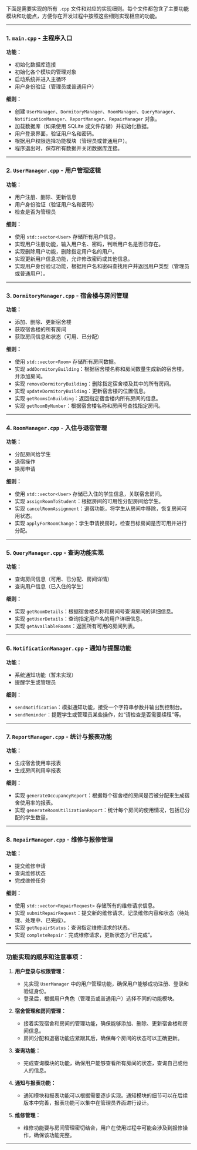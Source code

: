 下面是需要实现的所有 `.cpp` 文件和对应的实现细则。每个文件都包含了主要功能模块和功能点，方便你在开发过程中按照这些细则实现相应的功能。

---

### **1. `main.cpp` - 主程序入口**

**功能：**

- 初始化数据库连接
- 初始化各个模块的管理对象
- 启动系统并进入主循环
- 用户身份验证（管理员或普通用户）

**细则：**

- 创建 `UserManager`、`DormitoryManager`、`RoomManager`、`QueryManager`、`NotificationManager`、`ReportManager`、`RepairManager` 对象。
- 加载数据库（如果使用 SQLite 或文件存储）并初始化数据。
- 用户登录界面，验证用户名和密码。
- 根据用户权限选择功能模块（管理员或普通用户）。
- 程序退出时，保存所有数据并关闭数据库连接。

---

### **2. `UserManager.cpp` - 用户管理逻辑**

**功能：**

- 用户注册、删除、更新信息
- 用户身份验证（验证用户名和密码）
- 检查是否为管理员

**细则：**

- 使用 `std::vector<User>` 存储所有用户信息。
- 实现用户注册功能，输入用户名、密码，判断用户名是否已存在。
- 实现删除用户功能，删除指定用户名的用户。
- 实现更新用户信息功能，允许修改密码或其他信息。
- 实现用户身份验证功能，根据用户名和密码查找用户并返回用户类型（管理员或普通用户）。

---

### **3. `DormitoryManager.cpp` - 宿舍楼与房间管理**

**功能：**

- 添加、删除、更新宿舍楼
- 获取宿舍楼的所有房间
- 获取房间信息和状态（可用、已分配）

**细则：**

- 使用 `std::vector<Room>` 存储所有房间数据。
- 实现 `addDormitoryBuilding`：根据宿舍楼名称和房间数量生成新的宿舍楼，并添加房间。
- 实现 `removeDormitoryBuilding`：删除指定宿舍楼及其中的所有房间。
- 实现 `updateDormitoryBuilding`：更新宿舍楼的位置信息。
- 实现 `getRoomsInBuilding`：返回指定宿舍楼内所有房间的信息。
- 实现 `getRoomByNumber`：根据宿舍楼名称和房间号查找指定房间。

---

### **4. `RoomManager.cpp` - 入住与退宿管理**

**功能：**

- 分配房间给学生
- 退宿操作
- 换房申请

**细则：**

- 使用 `std::vector<User>` 存储已入住的学生信息，关联宿舍房间。
- 实现 `assignRoomToStudent`：根据房间的可用性分配房间给学生。
- 实现 `cancelRoomAssignment`：退宿功能，将学生从房间中移除，恢复房间可用状态。
- 实现 `applyForRoomChange`：学生申请换房时，检查目标房间是否可用并进行分配。

---

### **5. `QueryManager.cpp` - 查询功能实现**

**功能：**

- 查询房间信息（可用、已分配、房间详情）
- 查询用户信息（已入住的学生）

**细则：**

- 实现 `getRoomDetails`：根据宿舍楼名称和房间号查询房间的详细信息。
- 实现 `getUserDetails`：查询指定用户名的用户详细信息。
- 实现 `getAvailableRooms`：返回所有可用的房间列表。

---

### **6. `NotificationManager.cpp` - 通知与提醒功能**

**功能：**

- 系统通知功能（暂未实现）
- 提醒学生或管理员

**细则：**

- `sendNotification`：模拟通知功能，接受一个字符串参数并输出到控制台。
- `sendReminder`：提醒学生或管理员某些操作，如“请检查是否需要续租”等。

---

### **7. `ReportManager.cpp` - 统计与报表功能**

**功能：**

- 生成宿舍使用率报表
- 生成房间利用率报表

**细则：**

- 实现 `generateOccupancyReport`：根据每个宿舍楼的房间是否被分配来生成宿舍使用率的报表。
- 实现 `generateRoomUtilizationReport`：统计每个房间的使用情况，包括已分配的学生数量。

---

### **8. `RepairManager.cpp` - 维修与报修管理**

**功能：**

- 提交维修申请
- 查询维修状态
- 完成维修任务

**细则：**

- 使用 `std::vector<RepairRequest>` 存储所有的维修请求信息。
- 实现 `submitRepairRequest`：提交新的维修请求，记录维修内容和状态（待处理、处理中、已完成）。
- 实现 `getRepairStatus`：查询指定维修请求的状态。
- 实现 `completeRepair`：完成维修请求，更新状态为“已完成”。

---

### **功能实现的顺序和注意事项：**

1. **用户登录与权限管理：**
    
    - 先实现 `UserManager` 中的用户管理功能，确保用户能够成功注册、登录和验证身份。
    - 登录后，根据用户角色（管理员或普通用户）选择不同的功能模块。
2. **宿舍管理和房间管理：**
    
    - 接着实现宿舍和房间的管理功能，确保能够添加、删除、更新宿舍楼和房间信息。
    - 房间分配和退宿功能应紧跟其后，确保每个房间的状态可以正确更新。
3. **查询功能：**
    
    - 完成查询模块的功能，确保用户能够查看所有房间的状态，查询自己或他人的信息。
4. **通知与报表功能：**
    
    - 通知模块和报表功能可以根据需要逐步实现。通知模块的细节可以在后续版本中完善，报表功能可以集中在管理员界面进行设计。
5. **维修管理：**
    
    - 维修功能要与房间管理密切结合，用户在使用过程中可能会涉及到报修操作，确保该功能完整。

---

